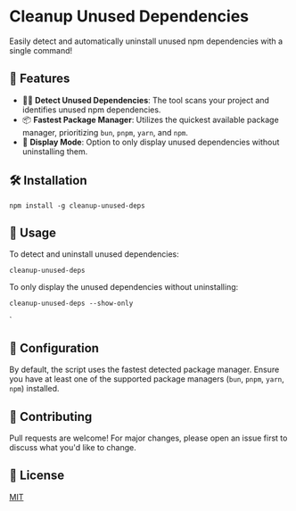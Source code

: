 # Cleanup Unused Dependencies

Easily detect and automatically uninstall unused npm dependencies with a single command!

## 🚀 Features

- 🕵️‍♂️ **Detect Unused Dependencies**: The tool scans your project and identifies unused npm dependencies.
- 📦 **Fastest Package Manager**: Utilizes the quickest available package manager, prioritizing `bun`, `pnpm`, `yarn`, and `npm`.
- 🤖 **Display Mode**: Option to only display unused dependencies without uninstalling them.

## 🛠 Installation

```
npm install -g cleanup-unused-deps
```

## 📖 Usage

To detect and uninstall unused dependencies:

```
cleanup-unused-deps
```

To only display the unused dependencies without uninstalling:

```
cleanup-unused-deps --show-only
```
`
## 🔧 Configuration

By default, the script uses the fastest detected package manager. Ensure you have at least one of the supported package managers (`bun`, `pnpm`, `yarn`, `npm`) installed.

## 🤝 Contributing

Pull requests are welcome! For major changes, please open an issue first to discuss what you'd like to change.

## 📜 License

[MIT](https://choosealicense.com/licenses/mit/)
